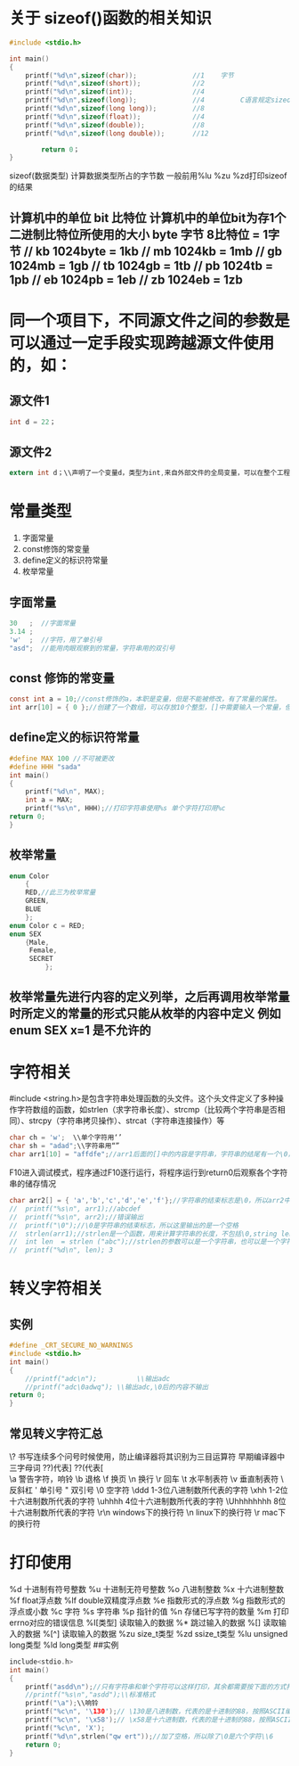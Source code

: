 # 关于 sizeof()函数的相关知识
```c
#include <stdio.h>

int main()
{
	printf("%d\n",sizeof(char));              //1    字节
	printf("%d\n",sizeof(short));             //2
	printf("%d\n",sizeof(int));               //4
	printf("%d\n",sizeof(long));              //4         C语言规定sizeof(long)>=sizeof(int)
	printf("%d\n",sizeof(long long));         //8
	printf("%d\n",sizeof(float));             //4
	printf("%d\n",sizeof(double));            //8
	printf("%d\n",sizeof(long double));       //12

        return 0；
}
```
sizeof(数据类型)  计算数据类型所占的字节数
一般前用%lu %zu %zd打印sizeof的结果

计算机中的单位 bit  比特位 计算机中的单位bit为存1个二进制比特位所使用的大小
	               byte 字节   8比特位 = 1字节 
//			   kb         1024byte = 1kb
//			   mb           1024kb = 1mb 
//		           gb           1024mb = 1gb
//			     tb           1024gb = 1tb
//			     pb           1024tb = 1pb
//			    eb           1024pb = 1eb
//			     zb           1024eb = 1zb
---
# 同一个项目下，不同源文件之间的参数是可以通过一定手段实现跨越源文件使用的，如：
## 源文件1
```c
int d = 22；
```
## 源文件2
```c
extern int d；\\声明了一个变量d，类型为int,来自外部文件的全局变量，可以在整个工程中适用
```
# 常量类型

1. 字面常量
2. const修饰的常变量
3. define定义的标识符常量
4. 枚举常量
## 字面常量
```c
30   ;  //字面常量
3.14 ;  
'w'  ;  //字符，用了单引号
"asd";  //能用肉眼观察到的常量，字符串用的双引号
```
## const 修饰的常变量
```c
const int a = 10;//const修饰的a，本职是变量，但是不能被修改，有了常量的属性。
int arr[10] = { 0 };//创建了一个数组，可以存放10个整型，[]中需要输入一个常量，但是上述的a不可替代10，a本质还是变量,数组的[]之中的只能是常量，不可为变量
```
## define定义的标识符常量
```c
#define MAX 100 //不可被更改
#define HHH "sada"
int main()
{
	printf("%d\n", MAX);
	int a = MAX;
	printf("%s\n", HHH);//打印字符串使用%s 单个字符打印用%c
return 0;
}
```
## 枚举常量
```c
enum Color
	{
	RED,//此三为枚举常量
	GREEN,
	BLUE
	};
enum Color c = RED;
enum SEX
	{Male,
	 Female,
	 SECRET
         };  
```
枚举常量先进行内容的定义列举，之后再调用枚举常量时所定义的常量的形式只能从枚举的内容中定义
例如 enum SEX x=1 是不允许的
---
# 字符相关
#include <string.h>是包含字符串处理函数的头文件。这个头文件定义了多种操作字符数组的函数，如strlen（求字符串长度）、strcmp（比较两个字符串是否相同）、strcpy（字符串拷贝操作）、strcat（字符串连接操作）等
```c
char ch = 'w';  \\单个字符用‘’
char sh = "adad";\\字符串用“”
char arr1[10] = "affdfe";//arr1后面的[]中的内容是字符串，字符串的结尾有一个\0，所以arr[10]中只能存放9个字符,也可以不写[]中的内容，长度由字符串的长度决定
```

F10进入调试模式，程序通过F10逐行运行，将程序运行到return0后观察各个字符串的储存情况
```c
char arr2[] = { 'a','b','c','d','e','f'};//字符串的结束标志是\0，所以arr2中的字符串没有结束标志，所以arr2中的字符串会被错误输出
//	printf("%s\n", arr1);//abcdef
//	printf("%s\n", arr2);//错误输出
//	printf("\0");//\0是字符串的结束标志，所以这里输出的是一个空格
//	strlen(arr1);//strlen是一个函数，用来计算字符串的长度，不包括\0,string length
//	int len  = strlen ("abc");//strlen的参数可以是一个字符串，也可以是一个字符数组
//	printf("%d\n", len); 3
```
# 转义字符相关

## 实例
```c
#define _CRT_SECURE_NO_WARNINGS
#include <stdio.h>
int main()
{
	//printf("adc\n");          \\输出adc
	//printf("adc\0adwq"); \\输出adc,\0后的内容不输出
return 0;
}
```
## 常见转义字符汇总

\\? 书写连续多个问号时候使用，防止编译器将其识别为三目运算符 早期编译器中三字母词 ??)代表]  ??(代表[  
\a 警告字符，响铃
\b 退格
\f 换页
\n 换行
\r 回车
\t 水平制表符
\v 垂直制表符
\\ 反斜杠
\' 单引号
\" 双引号
\0 空字符
\ddd 1-3位八进制数所代表的字符
\xhh 1-2位十六进制数所代表的字符
\uhhhh 4位十六进制数所代表的字符
\Uhhhhhhhh 8位十六进制数所代表的字符
\r\n windows下的换行符
\n linux下的换行符
\r mac下的换行符

# 打印使用

%d  十进制有符号整数
%u  十进制无符号整数
%o  八进制整数
%x  十六进制整数
%f  float浮点数
%lf double双精度浮点数
%e  指数形式的浮点数
%g  指数形式的浮点或小数
%c  字符
%s  字符串
%p  指针的值
%n  存储已写字符的数量
%m  打印errno对应的错误信息
%I[类型]  读取输入的数据
%*  跳过输入的数据
%[]  读取输入的数据
%[^]  读取输入的数据
%zu  size_t类型
%zd  ssize_t类型
%lu  unsigned long类型
%ld  long类型
##实例
```c
include<stdio.h>
int main()
{
	printf("asdd\n");//只有字符串和单个字符可以这样打印，其余都需要按下面的方式打印
	//printf("%s\n","asdd");\\标准格式
	printf("\a");\\响铃
	printf("%c\n", '\130');// \130是八进制数，代表的是十进制的88，按照ASCII编码，所以输出的是X
	printf("%c\n", '\x58');// \x58是十六进制数，代表的是十进制的88，按照ASCII编码，所以输出的是X
	printf("%c\n", 'X');
	printf("%d\n",strlen("qw ert"));//加了空格，所以除了\0是六个字符\\6
	return 0;
}
```
